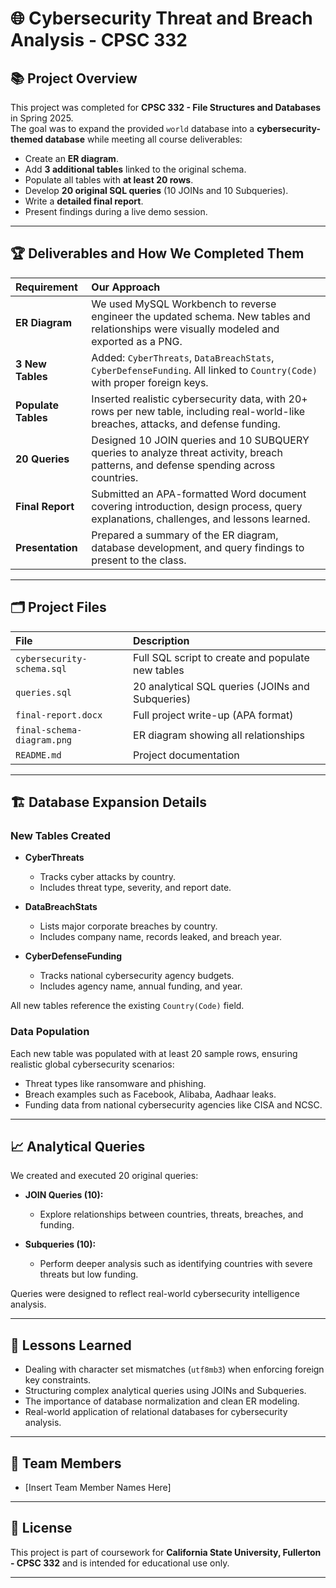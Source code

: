 # 🌐 Cybersecurity Threat and Breach Analysis - CPSC 332

## 📚 Project Overview

This project was completed for **CPSC 332 - File Structures and Databases** in Spring 2025.  
The goal was to expand the provided `world` database into a **cybersecurity-themed database** while meeting all course deliverables:

- Create an **ER diagram**.
- Add **3 additional tables** linked to the original schema.
- Populate all tables with **at least 20 rows**.
- Develop **20 original SQL queries** (10 JOINs and 10 Subqueries).
- Write a **detailed final report**.
- Present findings during a live demo session.

---

## 🏆 Deliverables and How We Completed Them

| Requirement | Our Approach |
|:---|:---|
| **ER Diagram** | We used MySQL Workbench to reverse engineer the updated schema. New tables and relationships were visually modeled and exported as a PNG. |
| **3 New Tables** | Added: `CyberThreats`, `DataBreachStats`, `CyberDefenseFunding`. All linked to `Country(Code)` with proper foreign keys. |
| **Populate Tables** | Inserted realistic cybersecurity data, with 20+ rows per new table, including real-world-like breaches, attacks, and defense funding. |
| **20 Queries** | Designed 10 JOIN queries and 10 SUBQUERY queries to analyze threat activity, breach patterns, and defense spending across countries. |
| **Final Report** | Submitted an APA-formatted Word document covering introduction, design process, query explanations, challenges, and lessons learned. |
| **Presentation** | Prepared a summary of the ER diagram, database development, and query findings to present to the class. |

---

## 🗂️ Project Files

| File | Description |
|:---|:---|
| `cybersecurity-schema.sql` | Full SQL script to create and populate new tables |
| `queries.sql` | 20 analytical SQL queries (JOINs and Subqueries) |
| `final-report.docx` | Full project write-up (APA format) |
| `final-schema-diagram.png` | ER diagram showing all relationships |
| `README.md` | Project documentation |

---

## 🏗️ Database Expansion Details

### New Tables Created

- **CyberThreats**
  - Tracks cyber attacks by country.
  - Includes threat type, severity, and report date.

- **DataBreachStats**
  - Lists major corporate breaches by country.
  - Includes company name, records leaked, and breach year.

- **CyberDefenseFunding**
  - Tracks national cybersecurity agency budgets.
  - Includes agency name, annual funding, and year.

All new tables reference the existing `Country(Code)` field.

### Data Population

Each new table was populated with at least 20 sample rows, ensuring realistic global cybersecurity scenarios:
- Threat types like ransomware and phishing.
- Breach examples such as Facebook, Alibaba, Aadhaar leaks.
- Funding data from national cybersecurity agencies like CISA and NCSC.

---

## 📈 Analytical Queries

We created and executed 20 original queries:

- **JOIN Queries (10):**
  - Explore relationships between countries, threats, breaches, and funding.
  
- **Subqueries (10):**
  - Perform deeper analysis such as identifying countries with severe threats but low funding.

Queries were designed to reflect real-world cybersecurity intelligence analysis.

---

## 🧠 Lessons Learned

- Dealing with character set mismatches (`utf8mb3`) when enforcing foreign key constraints.
- Structuring complex analytical queries using JOINs and Subqueries.
- The importance of database normalization and clean ER modeling.
- Real-world application of relational databases for cybersecurity analysis.

---

## 👥 Team Members

- [Insert Team Member Names Here]

---

## 📄 License

This project is part of coursework for **California State University, Fullerton - CPSC 332** and is intended for educational use only.

---
